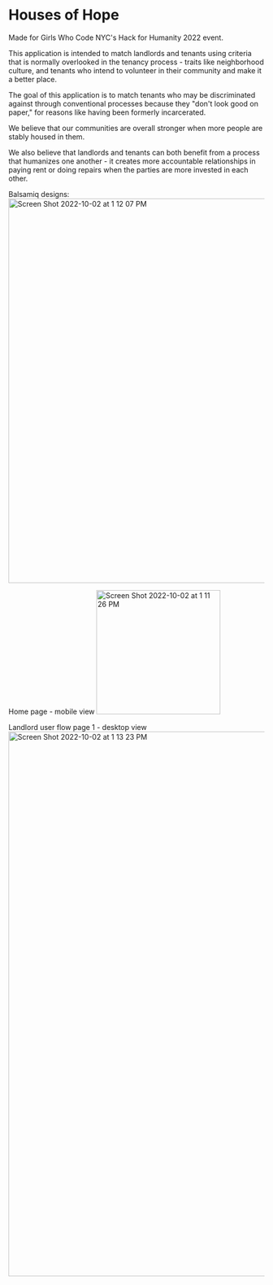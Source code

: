 # Houses of Hope

Made for Girls Who Code NYC's Hack for Humanity 2022 event.

This application is intended to match landlords and tenants using criteria that is normally overlooked in the tenancy process - traits like neighborhood culture, and tenants who intend to volunteer in their community and make it a better place.

The goal of this application is to match tenants who may be discriminated against through conventional processes because they "don't look good on paper," for reasons like having been formerly incarcerated.

We believe that our communities are overall stronger when more people are stably housed in them.

We also believe that landlords and tenants can both benefit from a process that humanizes one another - it creates more accountable relationships in paying rent or doing repairs when the parties are more invested in each other.

Balsamiq designs:
<img width="756" alt="Screen Shot 2022-10-02 at 1 12 07 PM" src="https://user-images.githubusercontent.com/10503669/193467008-27bcfbbb-71d2-46d8-91b5-d12c55aa49f5.png">

Home page - mobile view
<img width="244" alt="Screen Shot 2022-10-02 at 1 11 26 PM" src="https://user-images.githubusercontent.com/10503669/193466979-c33d1460-c80d-4dd1-9467-c6bdf606ee84.png">

Landlord user flow page 1 - desktop view
<img width="1071" alt="Screen Shot 2022-10-02 at 1 13 23 PM" src="https://user-images.githubusercontent.com/10503669/193467063-12708576-10ae-4e8b-8056-1e9f515e2dea.png">
